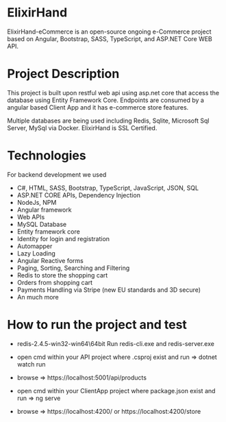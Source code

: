 # ElixirHand
   ElixirHand-eCommerce is an open-source ongoing e-Commerce project based on Angular, Bootstrap, SASS, TypeScript, and ASP.NET Core WEB API.

# Project Description
  This project is built upon restful web api using asp.net core that access the database using Entity Framework Core. 
  Endpoints are consumed by a angular based Client App and it has e-commerce store features.
  
  Multiple databases are being used including Redis, Sqlite, Microsoft Sql Server, MySql via Docker. ElixirHand is SSL Certified. 
    
  # Technologies
  For backend development we used 
  * C#, HTML, SASS, Bootstrap, TypeScript, JavaScript, JSON, SQL
  * ASP.NET CORE APIs, Dependency Injection 
  * NodeJs, NPM
  * Angular framework
  * Web APIs
  * MySQL Database
  * Entity framework core
  * Identity for login and registration
  * Automapper
  * Lazy Loading
  * Angular Reactive forms
  * Paging, Sorting, Searching and Filtering
  * Redis to store the shopping cart
  * Orders from shopping cart
  * Payments Handling via Stripe (new EU standards and 3D secure)
  * An much more
  
# How to run the project and test
* redis-2.4.5-win32-win64\64bit Run redis-cli.exe and redis-server.exe

* open cmd within your API project where .csproj exist and run => dotnet watch run
* browse => https://localhost:5001/api/products

* open cmd within your ClientApp project where package.json exist and run => ng serve

* browse => https://localhost:4200/ or https://localhost:4200/store
 
